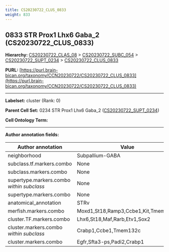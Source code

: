 ```yaml
---
title: CS20230722_CLUS_0833
weight: 833
---
```

## 0833 STR Prox1 Lhx6 Gaba_2 (CS20230722_CLUS_0833)
<b>Hierarchy: </b>
[CS20230722_CLAS_08](../CS20230722_CLAS_08) >
[CS20230722_SUBC_054](../CS20230722_SUBC_054) >
[CS20230722_SUPT_0234](../CS20230722_SUPT_0234) >
[CS20230722_CLUS_0833](../CS20230722_CLUS_0833)

**PURL:** [https://purl.brain-bican.org/taxonomy/CCN20230722/CS20230722_CLUS_0833](https://purl.brain-bican.org/taxonomy/CCN20230722/CS20230722_CLUS_0833)

---


**Labelset:** cluster (Rank: 0)

**Parent Cell Set:** 0234 STR Prox1 Lhx6 Gaba_2 ([CS20230722_SUPT_0234](../CS20230722_SUPT_0234))



**Cell Ontology Term:** 

[MARKER GENES.]: #


---

[TRANSFERRED ANNOTATIONS.]: #


[AUTHOR ANNOTATION FIELDS.]: #


**Author annotation fields:**

| Author annotation | Value |
|-------------------|-------|
|neighborhood|Subpallium-GABA|
|subclass.tf.markers.combo|None|
|subclass.markers.combo|None|
|supertype.markers.combo _within subclass_|None|
|supertype.markers.combo|None|
|anatomical_annotation|STRv|
|merfish.markers.combo|Moxd1,St18,Ramp3,Ccbe1,Kit,Tmem132c|
|cluster.TF.markers.combo|Lhx6,St18,Maf,Rarb,Etv1,Sox2|
|cluster.markers.combo _within subclass_|Crabp1,Ccbe1,Tmem132c|
|cluster.markers.combo|Egfr,Sfta3-ps,Padi2,Crabp1|
